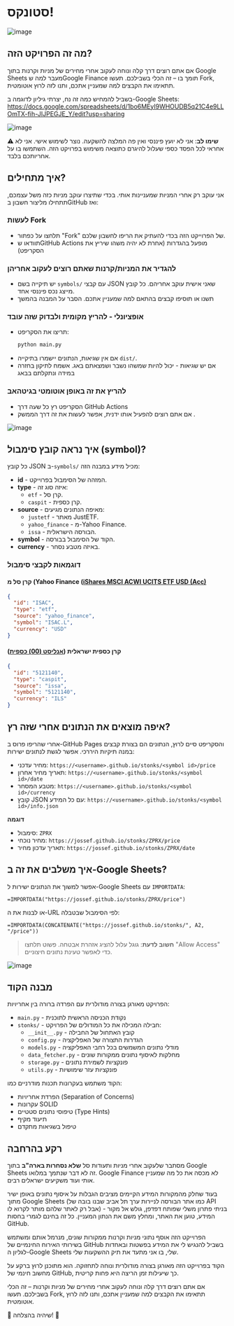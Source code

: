 # סטונקס!

![image](https://github.com/user-attachments/assets/e0089ccf-7a6d-4d85-808e-b90e7eefb4c0)

## מה זה הפרויקט הזה?

אם אתם רוצים דרך קלה ונוחה לעקוב אחרי מחירים של מניות וקרנות בתוך Google Sheets מעבר למה שGoogle Finance תומך בו – זה הכלי בשבילכם. תעשו Fork, תתאימו את הקבצים למה שמעניין אתכם, ותנו לזה לרוץ אוטומטית. 

בשביל להמחיש כמה זה נח, יצרתי גיליון לדוגמה ב-Google Sheets:  
https://docs.google.com/spreadsheets/d/1bo6MEyI9WHOUDB5q21C4e9LLOmTX-fih-JIJPEGJE_Y/edit?usp=sharing

![image](https://github.com/user-attachments/assets/cddf7155-e575-46d2-9929-4c781bfcdd91)

⚠ **שימו לב**: אני לא יועץ פיננסי ואין פה המלצה להשקעה. נוצר לשימוש אישי. אני לא אחראי לכל הפסד כספי שעלול להיגרם כתוצאה משימוש בפרויקט הזה. השתמשו בו על אחריותכם בלבד.


## איך מתחילים?
אני עוקב רק אחרי המניות שמעניינות אותי. בכדי שתיצרו עוקב מניות כזה משל עצמכם, תתחילו מליצור חשבון בGitHub ואז:

### לעשות Fork
   - תלחצו על כפתור "Fork" של הפרוייקט הזה בכדי להעתיק את הריפו לחשבון שלכם.
   - תוודאו שGitHub Actions מופעל בהגדרות (אחרת לא יהיה משהו שיריץ את הסקריפט)

### להגדיר את המניות/קרנות שאתם רוצים לעקוב אחריהן
   - יש תיקייה בשם `symbols/` עם קבצי JSON שאני אישית עוקב אחריהם. כל קובץ מייצג נכס פיננסי אחד.
   - תשנו או תוסיפו קבצים בהתאם למה שמעניין אתכם. הסבר על המבנה בהמשך

### אופציונלי - להריץ מקומית ולבדוק שזה עובד
   - תריצו את הסקריפט:
     ```sh
     python main.py
     ```
   - אם אין שגיאות, הנתונים יישמרו בתיקייה `dist/`.
   - אם יש שגיאות - יכול להיות שמשהו נשבר ושמצאתם באג. אשמח לתיקון בחזרה במידה ונתקלתם בבאג

### להריץ את זה באופן אוטומטי בגיטהאב
   - הסקריפט רץ כל שעה דרך GitHub Actions 
   - אם אתם רוצים להפעיל אותו ידנית, אפשר לעשות את זה דרך הממשק .

![image](https://github.com/user-attachments/assets/f533be7a-c72e-4958-9601-abef1a425973)


## איך נראה קובץ סימבול (symbol)?

כל קובץ JSON ב-`symbols/` מכיל מידע במבנה הזה:

- **id** - המזהה של הסימבול בפרוייקט.
- **type** - איזה סוג זה:
  - `etf` - קרן סל.
  - `caspit` - קרן כספית.
- **source** - מאיפה הנתונים מגיעים:
  - `justetf` - מאתר JustETF.
  - `yahoo_finance` - מ-Yahoo Finance.
  - `issa` - הבורסה הישראלית.
- **symbol** - הקוד של הסימבול בבורסה.
- **currency** - באיזה מטבע נסחר.

### דוגמאות לקבצי סימבול
#### קרן סל מ (Yahoo Finance ([iShares MSCI ACWI UCITS ETF USD (Acc)](https://finance.yahoo.com/quote/ISAC.L/)

```json
{
  "id": "ISAC",
  "type": "etf",
  "source": "yahoo_finance",
  "symbol": "ISAC.L",
  "currency": "USD"
}
```
#### קרן כספית ישראלית ([אנליסט (00) כספית](https://maya.tase.co.il/he/funds/mutual-funds/5121140?view=reports))
```json
{
  "id": "5121140",
  "type": "caspit",
  "source": "issa",
  "symbol": "5121140",
  "currency": "ILS"
}
```

## איפה מוצאים את הנתונים אחרי שזה רץ?

אחרי שהריפו פרוס ב-GitHub Pages והסקריפט סיים לרוץ, הנתונים הם בצורת קבצים במנה תיקיות היררכי. אפשר לגשת לנתונים ישירות:
- מחיר עדכני: `https://<username>.github.io/stonks/<symbol id>/price`
- תאריך מחיר אחרון: `https://<username>.github.io/stonks/<symbol id>/date`
- מטבע המסחר: `https://<username>.github.io/stonks/<symbol id>/currency`
- קובץ JSON עם כל המידע: `https://<username>.github.io/stonks/<symbol id>/info.json`

**דוגמה** 
- סימבול: `ZPRX`
- מחיר נוכחי: `https://jossef.github.io/stonks/ZPRX/price`
- תאריך עדכון מחיר: `https://jossef.github.io/stonks/ZPRX/date`


## איך משלבים את זה ב-Google Sheets?

אפשר למשוך את הנתונים ישירות ל-Google Sheets עם `IMPORTDATA`:
```excel
=IMPORTDATA("https://jossef.github.io/stonks/ZPRX/price")
```
או לבנות את ה-URL לפי הסימבול שבטבלה:
```excel
=IMPORTDATA(CONCATENATE("https://jossef.github.io/stonks/", A2, "/price"))
```

> **חשוב לדעת**: גוגל עלול להציג אזהרת אבטחה. פשוט תלחצו "Allow Access" כדי לאפשר טעינת נתונים חיצוניים.

![image](https://github.com/user-attachments/assets/6a631429-9418-4962-9d5a-3f8910334d9c)

## מבנה הקוד

הפרויקט מאורגן בצורה מודולרית עם הפרדה ברורה בין אחריויות:

- `main.py` - נקודת הכניסה הראשית לתוכנית
- `stonks/` - חבילה המכילה את כל המודולים של הפרויקט:
  - `__init__.py` - קובץ האתחול של החבילה
  - `config.py` - הגדרות התצורה של האפליקציה
  - `models.py` - מודלי נתונים המשמשים בכל רחבי האפליקציה
  - `data_fetcher.py` - מחלקות לאיסוף נתונים ממקורות שונים
  - `storage.py` - פונקציות לשמירת נתונים
  - `utils.py` - פונקציות עזר שימושיות

הקוד משתמש בעקרונות תכנות מודרניים כמו:
- הפרדת אחריויות (Separation of Concerns)
- עקרונות SOLID
- טיפוסי נתונים סטטיים (Type Hints)
- תיעוד מקיף
- טיפול בשגיאות מתקדם

## רקע בהרחבה
מסתבר שלעקוב אחרי מניות ותעודות סל **שלא נסחרות בארה"ב** בתוך Google Sheets זה לא דבר שנתמך במלואו. Google Finance לא מכסה את כל מה שמעניין אותי ועוד משקיעים ישראלים רבים. 

בעוד שחלק מהמקורות המידע הקיימים מציבים הגבלות על איסוף נתונים באופן ישיר מתוך Google Sheets (כמו אתר הבורסה לניירות ערך תל אביב שבנו בובה של API אבל רק לאתר שלהם מותר לקרוא לו) - בניתי פתרון משלי שפותח דפדפן, גולש אל מקור המידע, טוען את האתר, ומחלץ משם את הנתון המעניין. כל זה בחינם לגמרי בחסות GitHub.

הפרוייקט הזה אוסף נתוני מניות וקרנות ממקורות שונים, מנרמל אותם ומשתמש בשירותי האירוח החינמיים של GitHub בשביל להנגיש לי את המידע בפשטות ובאחדות לגליון ה-Google Sheets שלי, בו אני מתעד את תיק ההשקעות שלי. 

הקוד בפרוייקט הזה מאורגן בצורה מודולרית ונוחה לתחזוקה. הוא מתוכנן לרוץ ברקע על מחשוב חינמי של GitHub, כך שיעילות זמן הריצה היא פחות קריטית.

אם אתם רוצים דרך קלה ונוחה לעקוב אחרי מחירים של מניות וקרנות – זה הכלי בשבילכם. תעשו Fork, תתאימו את הקבצים למה שמעניין אתכם, ותנו לזה לרוץ אוטומטית. 

🎯 שיהיה בהצלחה! 🚀

